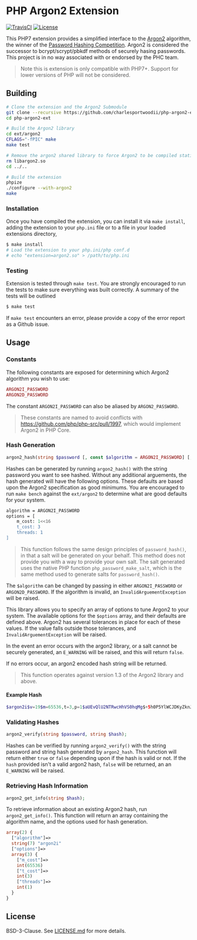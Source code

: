 # PHP Argon2 Extension

[![TravisCI](https://img.shields.io/travis/charlesportwoodii/php-argon2-ext.svg?style=flat-square "TravisCI")](https://travis-ci.org/charlesportwoodii/php-argon2-ext)
[![License](https://img.shields.io/badge/license-BSD-orange.svg?style=flat-square "License")](https://github.com/charlesportwoodii//php-argon2-ext/blob/master/LICENSE.md)


This PHP7 extension provides a simplified interface to the [Argon2](https://github.com/P-H-C/phc-winner-argon2) algorithm, the winner of the [Password Hashing Competition](https://password-hashing.net/). Argon2 is considered the successor to bcrypt/scrypt/pbkdf methods of securely hasing passwords. This project is in no way associated with or endorsed by the PHC team.

> Note this is extension is only compatible with PHP7+. Support for lower versions of PHP will not be considered.

## Building

```bash
# Clone the extension and the Argon2 Submodule
git clone --recursive https://github.com/charlesportwoodii/php-argon2-ext
cd php-argon2-ext

# Build the Argon2 library
cd ext/argon2
CFLAGS="-fPIC" make
make test

# Remove the argon2 shared library to force Argon2 to be compiled statically into the extension
rm libargon2.so
cd ../..

# Build the extension
phpize
./configure --with-argon2
make
```

### Installation

Once you have compiled the extension, you can install it via `make install`, adding the extension to your `php.ini` file or to a file in your loaded extensions directory, 

```bash
$ make install
# Load the extension to your php.ini/php conf.d
# echo "extension=argon2.so" > /path/to/php.ini
```

### Testing

Extension is tested through `make test`. You are strongly encouraged to run the tests to make sure everything was built correctly. A summary of the tests will be outlined

```bash
$ make test
```

If `make test` encounters an error, please provide a copy of the error report as a Github issue.

## Usage

### Constants

The following constants are exposed for determining which Argon2 algorithm you wish to use:

```php
ARGON2I_PASSWORD
ARGON2D_PASSWORD
```

The constant `ARGON2I_PASSWORD` can also be aliased by `ARGON2_PASSWORD`.

> These constants are named to avoid conflicts with https://github.com/php/php-src/pull/1997, which would implement Argon2 in PHP Core.

### Hash Generation
```php
argon2_hash(string $password [, const $algorithm = ARGON2I_PASSWORD] [, array $options ]);
```

Hashes can be generated by running `argon2_hash()` with the string password you want to see hashed. Without any additional arguements, the hash generated will have the following options. These defaults are based upon the Argon2 specification as good minimums. You are encouraged to run `make bench` against the `ext/argon2` to determine what are good defaults for your system.

```bash
algorithm = ARGON2I_PASSWORD
options = [
    m_cost: 1<<16
    t_cost: 3
    threads: 1
]
```

> This function follows the same design principles of `password_hash()`, in that a salt will be generated on your behalf. This method does not provide you with a way to provide your own salt. The salt generated uses the native PHP function `php_password_make_salt`, which is the same method used to generate salts for `password_hash()`.


The `$algorithm` can be changed by passing in either `ARGON2I_PASSWORD` or `ARGON2D_PASSWORD`. If the algorithm is invalid, an `InvalidArguementException` will be raised.

This library allows you to specify an array of options to tune Argon2 to your system. The available options for the `$options` array, and their defaults are defined above. Argon2 has several tolerances in place for each of these values. If the value falls outside those tolerances, and `InvalidArguementException` will be raised.

In the event an error occurs with the argon2 library, or a salt cannot be securely generated, an `E_WARNING` will be raised, and this will return `false`.

If no errors occur, an argon2 encoded hash string will be returned.

> This function operates against version 1.3 of the Argon2 library and above.

#### Example Hash
```php
$argon2i$v=19$m=65536,t=3,p=1$aUEvQlU2NTRwcHhVS0hqMg$+5h0P5YlWCJDKyZknJ0sAyqQtZjhuP1Bkw/E2It4IcE
```

### Validating Hashes
```php
argon2_verify(string $password, string $hash);
```

Hashes can be verified by running `argon2_verify()` with the string password and string hash generated by `argon2_hash`. This function will return either `true` or `false` depending upon if the hash is valid or not. If the `hash` provided isn't a valid argon2 hash, `false` will be returned, an an `E_WARNING` will be raised.

### Retrieving Hash Information
```php
argon2_get_info(string $hash);
```

To retrieve information about an existing Argon2 hash, run `argon2_get_info()`. This function will return an array containing the algorithm name, and the options used for hash generation.

```php
array(2) {
  ["algorithm"]=>
  string(7) "argon2i"
  ["options"]=>
  array(3) {
    ["m_cost"]=>
    int(65536)
    ["t_cost"]=>
    int(3)
    ["threads"]=>
    int(1)
  }
}
```

## License

BSD-3-Clause. See [LICENSE.md](LICENSE.md) for more details.
